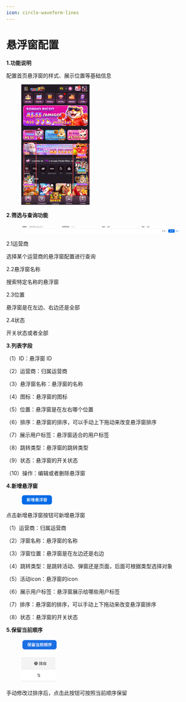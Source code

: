 ```yaml
---
icon: circle-waveform-lines
---
```


# 悬浮窗配置

**1.功能说明**

配置首页悬浮窗的样式、展示位置等基础信息

<div align="left"><figure><img src="../../.gitbook/assets/image (78).png" alt="" width="182"><figcaption></figcaption></figure></div>

**2.筛选与查询功能**

<figure><img src="../../.gitbook/assets/image (79).png" alt=""><figcaption></figcaption></figure>

2.1运营商

选择某个运营商的悬浮窗配置进行查询

2.2悬浮窗名称

搜索特定名称的悬浮窗

2.3位置

悬浮窗是在左边、右边还是全部

2.4状态

开关状态或者全部

**3.列表字段**

（1）ID：悬浮窗 ID

（2）运营商：归属运营商

（3）悬浮窗名称：悬浮窗的名称

（4）图标：悬浮窗的图标

（5）位置：悬浮窗是在左右哪个位置

（6）排序：悬浮窗的排序，可以手动上下拖动来改变悬浮窗排序

（7）展示用户标签：悬浮窗适合的用户标签

（8）跳转类型：悬浮窗的跳转类型

（9）状态：悬浮窗的开关状态

（10）操作：编辑或者删除悬浮窗

**4.新增悬浮窗**

<div align="left"><figure><img src="../../.gitbook/assets/image (80).png" alt="" width="84"><figcaption></figcaption></figure></div>

点击新增悬浮窗按钮可新增悬浮窗

（1）运营商：归属运营商

（2）浮窗名称：悬浮窗的名称

（3）浮窗位置：悬浮窗是在左边还是右边

（4）跳转类型：是跳转活动、弹窗还是页面，后面可根据类型选择对象

（5）活动icon：悬浮窗的icon

（6）展示用户标签：悬浮窗展示给哪些用户标签

（7）排序：悬浮窗的排序，可以手动上下拖动来改变悬浮窗排序

（8）状态：悬浮窗的开关状态

**5.保留当前顺序**

<div align="left"><figure><img src="../../.gitbook/assets/image (81).png" alt="" width="98"><figcaption></figcaption></figure></div>

<div align="left"><figure><img src="../../.gitbook/assets/image (82).png" alt="" width="91"><figcaption></figcaption></figure></div>

手动修改过排序后，点击此按钮可按照当前顺序保留

